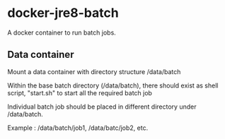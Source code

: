 # docker-jre8-batch
A docker container to run batch jobs.

## Data container
Mount a data container with directory structure /data/batch

Within the base batch directory (/data/batch), there should exist as shell script, "start.sh" to start all the required batch job

Individual batch job should be placed in different directory under /data/batch.

Example : /data/batch/job1, /data/batc/job2, etc.
